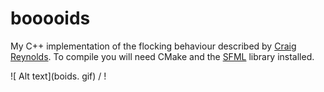 # booooids
My C++ implementation of the flocking behaviour described by [Craig Reynolds](https://www.red3d.com/cwr/boids/). 
To compile you will need CMake and the [SFML](https://www.sfml-dev.org/) library installed.

 ![ Alt text](boids. gif) / ! [](.boids.gif)